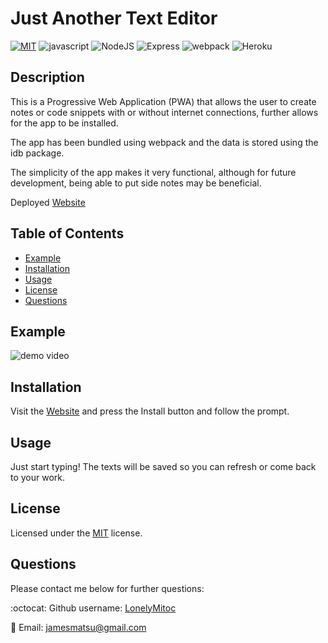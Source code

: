 # Just Another Text Editor
[![MIT](https://img.shields.io/badge/License-MIT-blueviolet.svg)](https://opensource.org/licenses/MIT)
![javascript](https://img.shields.io/badge/javascript-green.svg)
![NodeJS](https://img.shields.io/badge/Node.js-6DA55F&logoColor=white)
![Express](https://img.shields.io/badge/Express-blue.svg)
![webpack](https://img.shields.io/badge/webpack-darkblue.svg)
![Heroku](https://img.shields.io/badge/Heroku-purple.svg)

## Description
This is a Progressive Web Application (PWA) that allows the user to create notes or code snippets with or without internet connections, further allows for the app to be installed.

The app has been bundled using webpack and the data is stored using the idb package.

The simplicity of the app makes it very functional, although for future development, being able to put side notes may be beneficial.

Deployed [Website](https://dashboard.heroku.com/apps/jm-jate)

## Table of Contents
- [Example](#example)
- [Installation](#installation)
- [Usage](#usage)
- [License](#license)
- [Questions](#questions)

## Example

![demo video](./assets/app-demo.gif.gif)

## Installation

Visit the [Website](https://dashboard.heroku.com/apps/jm-jate) and press the Install button and follow the prompt.

## Usage

Just start typing! The texts will be saved so you can refresh or come back to your work.

## License
Licensed under the [MIT](https://opensource.org/licenses/MIT) license.

## Questions
Please contact me below for further questions:

:octocat: Github username: [LonelyMitoc](https://github.com/LonelyMitoc)

:e-mail: Email: jamesmatsu@gmail.com